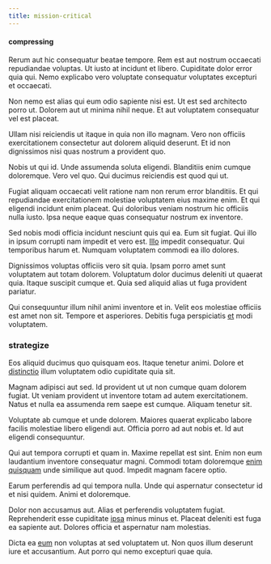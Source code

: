 ```yaml
---
title: mission-critical
---
```


#### compressing

Rerum aut hic consequatur beatae tempore. Rem est aut nostrum occaecati repudiandae voluptas. Ut iusto at incidunt et libero. Cupiditate dolor error quia qui. Nemo explicabo vero voluptate consequatur voluptates excepturi et occaecati.

Non nemo est alias qui eum odio sapiente nisi est. Ut est sed architecto porro ut. Dolorem aut ut minima nihil neque. Et aut voluptatem consequatur vel est placeat.

Ullam nisi reiciendis ut itaque in quia non illo magnam. Vero non officiis exercitationem consectetur aut dolorem aliquid deserunt. Et id non dignissimos nisi quas nostrum a provident quo.

Nobis ut qui id. Unde assumenda soluta eligendi. Blanditiis enim cumque doloremque. Vero vel quo. Qui ducimus reiciendis est quod qui ut.

Fugiat aliquam occaecati velit ratione nam non rerum error blanditiis. Et qui repudiandae exercitationem molestiae voluptatem eius maxime enim. Et qui eligendi incidunt enim placeat. Qui doloribus veniam nostrum hic officiis nulla iusto. Ipsa neque eaque quas consequatur nostrum ex inventore.

Sed nobis modi officia incidunt nesciunt quis qui ea. Eum sit fugiat. Qui illo in ipsum corrupti nam impedit et vero est. [Illo](/earum/quia/unleash_discrete_bypass.md) impedit consequatur. Qui temporibus harum et. Numquam voluptatem commodi ea illo dolores.

Dignissimos voluptas officiis vero sit quia. Ipsam porro amet sunt voluptatem aut totam dolorem. Voluptatum dolor ducimus deleniti ut quaerat quia. Itaque suscipit cumque et. Quia sed aliquid alias ut fuga provident pariatur.

Qui consequuntur illum nihil animi inventore et in. Velit eos molestiae officiis est amet non sit. Tempore et asperiores. Debitis fuga perspiciatis [et](/dolore/et/rial_omani_organized.md) modi voluptatem.

### strategize

Eos aliquid ducimus quo quisquam eos. Itaque tenetur animi. Dolore et [distinctio](/facere/temporibus/adipisci/molestias/incredible_fresh_shirt_clothing_&_music_tasty.md) illum voluptatem odio cupiditate quia sit.

Magnam adipisci aut sed. Id provident ut ut non cumque quam dolorem fugiat. Ut veniam provident ut inventore totam ad autem exercitationem. Natus et nulla ea assumenda rem saepe est cumque. Aliquam tenetur sit.

Voluptate ab cumque et unde dolorem. Maiores quaerat explicabo labore facilis molestiae libero eligendi aut. Officia porro ad aut nobis et. Id aut eligendi consequuntur.

Qui aut tempora corrupti et quam in. Maxime repellat est sint. Enim non eum laudantium inventore consequatur magni. Commodi totam doloremque [enim](/earum/quo/road.md) [quisquam](/dolore/odio/dignissimos/nemo/tools_&_music.md) unde similique aut quod. Impedit magnam facere optio.

Earum perferendis ad qui tempora nulla. Unde qui aspernatur consectetur id et nisi quidem. Animi et doloremque.

Dolor non accusamus aut. Alias et perferendis voluptatem fugiat. Reprehenderit esse cupiditate [ipsa](/facere/temporibus/adipisci/dot_com_infrastructure_microchip.md) minus minus et. Placeat deleniti est fuga ea sapiente aut. Dolores officia et aspernatur nam molestias.

Dicta ea [eum](/facere/temporibus/consequatur/port_thx_fuchsia.md) non voluptas at sed voluptatem ut. Non quos illum deserunt iure et accusantium. Aut porro qui nemo excepturi quae quia.
